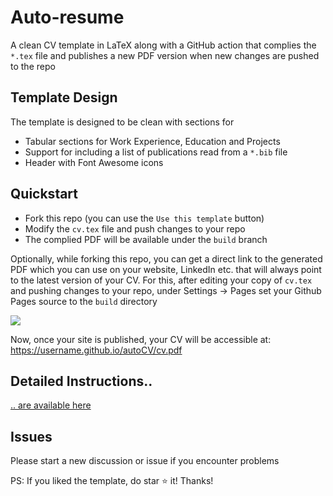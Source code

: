# Auto-resume

A clean CV template in LaTeX along with a GitHub action that complies the `*.tex` file and publishes a new PDF version when new changes are pushed to the repo

## Template Design

The template is designed to be clean with sections for

- Tabular sections for Work Experience, Education and Projects
- Support for including a list of publications read from a `*.bib` file
- Header with Font Awesome icons

## Quickstart

- Fork this repo (you can use the `Use this template` button)
- Modify the `cv.tex` file and push changes to your repo
- The complied PDF will be available under the `build` branch

Optionally, while forking this repo, you can get a direct link to the generated PDF which you can use on your website, LinkedIn etc. that will always point to the latest version of your CV. For this, after editing your copy of `cv.tex` and pushing changes to your repo, under Settings -> Pages set your Github Pages source to the `build` directory

![](https://i.imgur.com/lwATw1o.png)

Now, once your site is published, your CV will be accessible at: https://username.github.io/autoCV/cv.pdf

## Detailed Instructions..

[.. are available here](https://github.com/jitinnair1/autoCV/wiki/How-to-use-autoCV:-Detailed-Instructions)

## Issues

Please start a new discussion or issue if you encounter problems

PS: If you liked the template, do star :star: it! Thanks!
